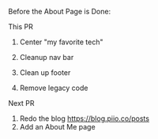 Before the About Page is Done:

This PR

1. Center "my favorite tech"

1. Cleanup nav bar
1. Clean up footer
1. Remove legacy code

Next PR

1. Redo the blog https://blog.piio.co/posts
1. Add an About Me page
